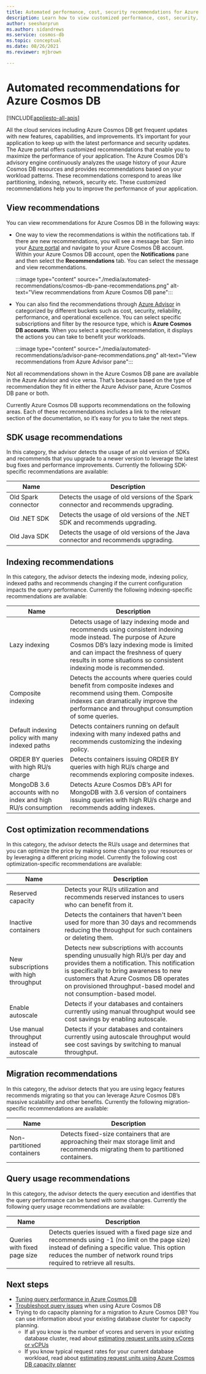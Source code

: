 ```yaml
---
title: Automated performance, cost, security recommendations for Azure Cosmos DB
description: Learn how to view customized performance, cost, security, and other recommendations for Azure Cosmos DB based on your workload patterns.
author: seesharprun
ms.author: sidandrews
ms.service: cosmos-db
ms.topic: conceptual
ms.date: 08/26/2021
ms.reviewer: mjbrown

---
```


# Automated recommendations for Azure Cosmos DB
[!INCLUDE[appliesto-all-apis](includes/appliesto-all-apis.md)]

All the cloud services including Azure Cosmos DB get frequent updates with new features, capabilities, and improvements. It’s important for your application to keep up with the latest performance and security updates. The Azure portal offers customized recommendations that enable you to maximize the performance of your application. The Azure Cosmos DB's advisory engine continuously analyzes the usage history of your Azure Cosmos DB resources and provides recommendations based on your workload patterns. These recommendations correspond to areas like partitioning, indexing, network, security etc. These customized recommendations help you to improve the performance of your application.

## View recommendations

You can view recommendations for Azure Cosmos DB in the following ways:

- One way to view the recommendations is within the notifications tab. If there are new recommendations, you will see a message bar. Sign into your [Azure portal](https://portal.azure.com) and navigate to your Azure Cosmos DB account. Within your Azure Cosmos DB account, open the **Notifications** pane and then select the **Recommendations** tab. You can select the message and view recommendations.  

   :::image type="content" source="./media/automated-recommendations/cosmos-db-pane-recommendations.png" alt-text="View recommendations from Azure Cosmos DB pane":::

- You can also find the recommendations through [Azure Advisor](../advisor/advisor-overview.md) in categorized by different buckets such as cost, security, reliability, performance, and operational excellence. You can select specific subscriptions and filter by the resource type, which is **Azure Cosmos DB accounts**.  When you select a specific recommendation, it displays the actions you can take to benefit your workloads.

   :::image type="content" source="./media/automated-recommendations/advisor-pane-recommendations.png" alt-text="View recommendations from Azure Advisor pane":::

Not all recommendations shown in the Azure Cosmos DB pane are available in the Azure Advisor and vice versa. That’s because based on the type of recommendation they fit in either the Azure Advisor pane, Azure Cosmos DB pane or both.

Currently Azure Cosmos DB supports recommendations on the following areas. Each of these recommendations includes a link to the relevant section of the documentation, so it’s easy for you to take the next steps.

## SDK usage recommendations

In this category, the advisor detects the usage of an old version of SDKs and recommends that you upgrade to a newer version to leverage the latest bug fixes and performance improvements. Currently the following SDK-specific recommendations are available:

|Name  |Description  |
|---------|---------|
| Old Spark connector | Detects the usage of old versions of the Spark connector and recommends upgrading. |
| Old .NET SDK | Detects the usage of old versions of the .NET SDK and recommends upgrading. |
| Old Java SDK | Detects the usage of old versions of the Java connector and recommends upgrading. |

## Indexing recommendations

In this category, the advisor detects the indexing mode, indexing policy, indexed paths and recommends changing if the current configuration impacts the query performance. Currently the following indexing-specific recommendations are available:

|Name  |Description  |
|---------|---------|
| Lazy indexing | Detects usage of lazy indexing mode and recommends using consistent indexing mode instead. The purpose of Azure Cosmos DB’s lazy indexing mode is limited and can impact the freshness of query results in some situations so consistent indexing mode is recommended. |
| Composite indexing| Detects the accounts where queries could benefit from composite indexes and recommend using them. Composite indexes can dramatically improve the performance and throughput consumption of some queries.|
| Default indexing policy with many indexed paths | Detects containers running on default indexing with many indexed paths and recommends customizing the indexing policy.|
| ORDER BY queries with high RU/s charge| Detects containers issuing ORDER BY queries with high RU/s charge and recommends exploring composite indexes.|
| MongoDB 3.6 accounts with no index and high RU/s consumption| Detects Azure Cosmos DB’s API for MongoDB with 3.6 version of containers issuing queries with high RU/s charge and recommends adding indexes.|

## Cost optimization recommendations

In this category, the advisor detects the RU/s usage and determines that you can optimize the price by making some changes to your resources or by leveraging a different pricing model. Currently the following cost optimization-specific recommendations are available:

|Name  |Description  |
|---------|---------|
| Reserved capacity | Detects your RU/s utilization and recommends reserved instances to users who can benefit from it. |
| Inactive containers | Detects the containers that haven't been used for more than 30 days and recommends reducing the throughput for such containers or deleting them.|
| New subscriptions with high throughput | Detects new subscriptions with accounts spending unusually high RU/s per day and provides them a notification. This notification is specifically to bring awareness to new customers that Azure Cosmos DB operates on provisioned throughput-based model and not consumption-based model. |
| Enable autoscale | Detects if your databases and containers currently using manual throughput would see cost savings by enabling autoscale. |
| Use manual throughput instead of autoscale | Detects if your databases and containers currently using autoscale throughput would see cost savings by switching to manual throughput. |

## Migration recommendations

In this category, the advisor detects that you are using legacy features recommends migrating so that you can leverage Azure Cosmos DB’s massive scalability and other benefits. Currently the following migration-specific recommendations are available:

|Name  |Description  |
|---------|---------|
| Non-partitioned containers | Detects fixed-size containers that are approaching their max storage limit and recommends migrating them to partitioned containers.|

## Query usage recommendations

In this category, the advisor detects the query execution and identifies that the query performance can be tuned with some changes. Currently the following query usage recommendations are available:

|Name  |Description  |
|---------|---------|
| Queries with fixed page size | Detects queries issued with a fixed page size and recommends using -1 (no limit on the page size) instead of defining a specific value. This option reduces the number of network round trips required to retrieve all results. |

## Next steps

* [Tuning query performance in Azure Cosmos DB](sql-api-query-metrics.md)
* [Troubleshoot query issues](troubleshoot-query-performance.md) when using Azure Cosmos DB
* Trying to do capacity planning for a migration to Azure Cosmos DB? You can use information about your existing database cluster for capacity planning.
    * If all you know is the number of vcores and servers in your existing database cluster, read about [estimating request units using vCores or vCPUs](convert-vcore-to-request-unit.md) 
    * If you know typical request rates for your current database workload, read about [estimating request units using Azure Cosmos DB capacity planner](estimate-ru-with-capacity-planner.md)
